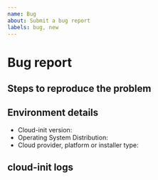 ```yaml
---
name: Bug
about: Submit a bug report
labels: bug, new
---
```


# Bug report
<!-- bug description explaining unmet expectation or use-case -->

## Steps to reproduce the problem
<!--Provide any applicable user-data, config, commandline or procedure to reproduce this problem -->

## Environment details
- Cloud-init version:
- Operating System Distribution:
- Cloud provider, platform or installer type:

## cloud-init logs
<!--
Please provide either the applicable excerpt of /var/log/cloud-init.log representing the failure or attach cloud-init-logs.tar.gz obtained by running `sudo cloud-init collect-logs`. Add `--include-userdata` if there is no sensitive information in your user data.
-->

